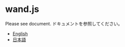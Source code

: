 # wand.js

Please see document.
ドキュメントを参照してください。

* [English](./docs/en/index.md)
* [日本語](./docs/ja/index.md)
